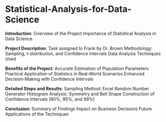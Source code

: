# Statistical-Analysis-for-Data-Science

**Introduction**:
Overview of the Project
Importance of Statistical Analysis in Data Science

**Project Description**:
Task assigned to Frank by Dr. Brown
Methodology: Sampling, t-distribution, and Confidence Intervals
Data Analysis Techniques Used

**Benefits of the Project**:
Accurate Estimation of Population Parameters
Practical Application of Statistics in Real-World Scenarios
Enhanced Decision-Making with Confidence Intervals

**Detailed Steps and Results**:
Sampling Method: Excel Random Number Generator
Histogram Analysis: Symmetry and Bell Shape
Construction of Confidence Intervals (90%, 95%, and 99%)

**Conclusion**:
Summary of Findings
Impact on Business Decisions
Future Applications of the Techniques
